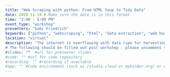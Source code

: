 ```yaml
---
title: "Web Scraping with python: From HTML Soup to Tidy Data"
date: 2020-11-19 # Make sure the date is in this format
time: "3:00 - 5:00 PM"
event_type: "workshop"
presenters: "Sami Friedrich" 
keywords: ["python", "webscraping", "html", "data extraction", "web harvesting"] 
location: "virtual"
description: "The internet is overflowing with data ripe for harvesting. The challenge is that not all of that data is formatted neatly or easily accessible. Enter the web scraping multitool! With the power of web scraping, the contents of virtually any webpage can be transformed into analysis-ready data. During this workshop, you’ll learn using python how to scavenge the contents of an HTML webpage, extract only the data you want, and format the data into a table.  Please register in advance:  https://ohsu.ca1.qualtrics.com/jfe/form/SV_6GuPNMROkGEhJat
# The following should be filled out post workshop - please uncomment them when you do
#slides: ""  #url for presenter slides
#code: "" #url for code repository
#recording: "" #recording if available
#app: "" #Code environment (such as rstudio.cloud or mybinder.org) or web app
---
```

